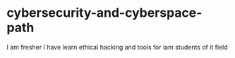 # cybersecurity-and-cyberspace-path
I am fresher I have learn ethical hacking and tools for  iam students of it field
